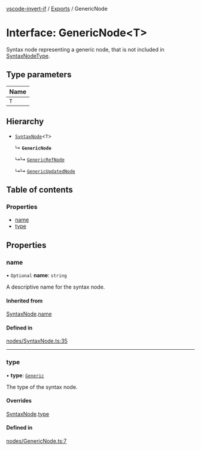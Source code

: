 [vscode-invert-if](../README.md) / [Exports](../modules.md) / GenericNode

# Interface: GenericNode<T\>

Syntax node representing a generic node, that is not included in [SyntaxNodeType](../enums/SyntaxNodeType.md).

## Type parameters

| Name |
| :------ |
| `T` |

## Hierarchy

- [`SyntaxNode`](SyntaxNode.md)<`T`\>

  ↳ **`GenericNode`**

  ↳↳ [`GenericRefNode`](GenericRefNode.md)

  ↳↳ [`GenericUpdatedNode`](GenericUpdatedNode.md)

## Table of contents

### Properties

- [name](GenericNode.md#name)
- [type](GenericNode.md#type)

## Properties

### name

• `Optional` **name**: `string`

A descriptive name for the syntax node.

#### Inherited from

[SyntaxNode](SyntaxNode.md).[name](SyntaxNode.md#name)

#### Defined in

[nodes/SyntaxNode.ts:35](https://github.com/1nVitr0/plugin-vscode-invert-if/blob/d1df971/packages/api/src/nodes/SyntaxNode.ts#L35)

___

### type

• **type**: [`Generic`](../enums/SyntaxNodeType.md#generic)

The type of the syntax node.

#### Overrides

[SyntaxNode](SyntaxNode.md).[type](SyntaxNode.md#type)

#### Defined in

[nodes/GenericNode.ts:7](https://github.com/1nVitr0/plugin-vscode-invert-if/blob/d1df971/packages/api/src/nodes/GenericNode.ts#L7)
